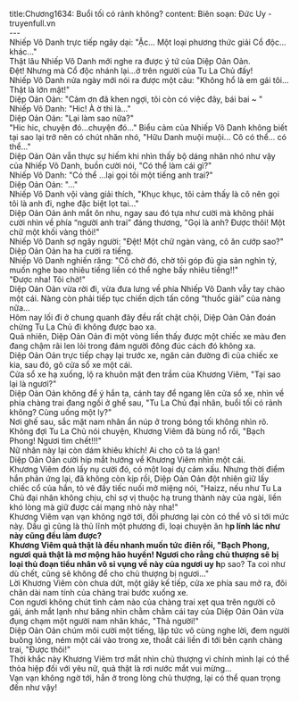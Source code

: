title:Chương1634: Buổi tối có rảnh không?
content:
Biên soạn: Đức Uy - truyenfull.vn<br>---<br>Nhiếp Vô Danh trực tiếp ngây dại: "Ặc... Một loại phương thức giải Cổ độc... khác…"<br>Thật lâu Nhiếp Vô Danh mới nghe ra được ý tứ của Diệp Oản Oản.<br>Đệt! Nhưng mà Cổ độc nhánh lại…ở trên người của Tu La Chủ đấy!<br>Nhiếp Vô Danh nửa ngày mới nói ra được một câu: "Không hổ là em gái tôi... Thật là lớn mật!"<br>Diệp Oản Oản: "Cảm ơn đã khen ngợi, tôi còn có việc đây, bái bai ~ "<br>Nhiếp Vô Danh: "Hic! À ờ thì là..."<br>Diệp Oản Oản: "Lại làm sao nữa?"<br>"Hic hic, chuyện đó…chuyện đó..." Biểu cảm của Nhiếp Vô Danh không biết tại sao lại trở nên có chút nhăn nhó, "Hữu Danh muội muội... Cô có thể... có thể..."<br>Diệp Oản Oản vẫn thực sự hiếm khi nhìn thấy bộ dáng nhăn nhó như vậy của Nhiếp Vô Danh, buồn cười nói, "Có thể làm cái gì?"<br>Nhiếp Vô Danh: "Có thể …lại gọi tôi một tiếng anh trai?"<br>Diệp Oản Oản: "..."<br>Nhiếp Vô Danh vội vàng giải thích, "Khục khục, tôi cảm thấy là cô nên gọi tôi là anh đi, nghe đặc biệt lọt tai..."<br>Diệp Oản Oản ánh mắt ôn nhu, ngay sau đó tựa như cười mà không phải cười nhìn về phía “người anh trai” đáng thương, "Gọi là anh? Được thôi! Một chữ một khối vàng thỏi!"<br>Nhiếp Vô Danh sợ ngây người: "Đệt! Một chữ ngàn vàng, cô ăn cướp sao?"<br>Diệp Oản Oản ha ha cười ra tiếng.<br>Nhiếp Vô Danh nghiến răng: "Cô chờ đó, chờ tôi góp đủ gia sản nghìn tỷ, muốn nghe bao nhiêu tiếng liền có thể nghe bấy nhiêu tiếng!!"<br>"Được nha! Tôi chờ!"<br>Diệp Oản Oản vừa rời đi, vừa đưa lưng về phía Nhiếp Vô Danh vẫy tay chào một cái. Nàng còn phải tiếp tục chiến dịch tấn công “thuốc giải” của nàng nữa…<br>Hôm nay lối đi ở chung quanh đây đều rất chật chội, Diệp Oản Oản đoán chừng Tu La Chủ đi không được bao xa.<br>Quả nhiên, Diệp Oản Oản đi một vòng liền thấy được một chiếc xe màu đen đang chậm rãi len lỏi trong đám người đông đúc cách đó không xa.<br>Diệp Oản Oản trực tiếp chạy lại trước xe, ngăn cản đường đi của chiếc xe kia, sau đó, gõ cửa sổ xe một cái.<br>Cửa sổ xe hạ xuống, lộ ra khuôn mặt đen trầm của Khương Viêm, "Tại sao lại là ngươi?"<br>Diệp Oản Oản không để ý hắn ta, cánh tay để ngang lên cửa sổ xe, nhìn về phía chàng trai đang ngồi ở ghế sau, "Tu La Chủ đại nhân, buổi tối có rảnh không? Cùng uống một ly?"<br>Nơi ghế sau, sắc mặt nam nhân ẩn núp ở trong bóng tối không nhìn rõ.<br>Không đợi Tu La Chủ nói chuyện, Khương Viêm đã bùng nổ rồi, "Bạch Phong! Ngươi tìm chết!!!"<br>Nữ nhân này lại còn dám khiêu khích! Ai cho cô ta lá gan!<br>Diệp Oản Oản cười híp mắt hướng về Khương Viêm nhìn một cái.<br>Khương Viêm đón lấy nụ cười đó, có một loại dự cảm xấu. Nhưng thời điểm hắn phản ứng lại, đã không còn kịp rồi, Diệp Oản Oản đột nhiên giữ lấy chiếc cổ của hắn, tỏ vẻ đầy tiếc nuối mở miệng nói, "Haizz, nếu như Tu La Chủ đại nhân không chịu, chỉ sợ vị thuộc hạ trung thành này của ngài, liền khó lòng mà giữ được cái mạng nhỏ này nha!"<br>Khương Viêm vạn vạn không ngờ tới, đối phương lại còn có thể vô sỉ tới mức này. Dầu gì cũng là thủ lĩnh một phương đi, loại chuyện ăn h**p lính lác như này cũng đều làm được?<br>Khương Viêm quả thật là đều nhanh muốn tức điên rồi, "Bạch Phong, ngươi quả thật là mơ mộng hão huyền! Ngươi cho rằng chủ thượng sẽ bị loại thủ đoạn tiểu nhân vô sỉ vụng về này của ngươi uy h**p sao? Ta coi như dù chết, cũng sẽ không để cho chủ thượng bị ngươi..."<br>Lời Khương Viêm còn chưa dứt, một giây kế tiếp, cửa xe phía sau mở ra, đôi chân dài nam tính của chàng trai bước xuống xe.<br>Con ngươi không chút tình cảm nào của chàng trai xẹt qua trên người cô gái, ánh mắt lạnh như băng nhìn chằm chằm cái tay của Diệp Oản Oản vừa đụng chạm một người nam nhân khác, "Thả người!"<br>Diệp Oản Oản chúm môi cười một tiếng, lập tức vô cùng nghe lời, đem người buông lỏng, ném một cái vào trong xe, thoắt cái liền đi tới bên cạnh chàng trai, "Được thôi!"<br>Thời khắc này Khương Viêm trơ mắt nhìn chủ thượng vì chính mình lại có thể thỏa hiệp đối với yêu nữ, quả thật là rơi nước mắt vui mừng...<br>Vạn vạn không ngờ tới, hắn ở trong lòng chủ thượng, lại có thể quan trọng đến như vậy!